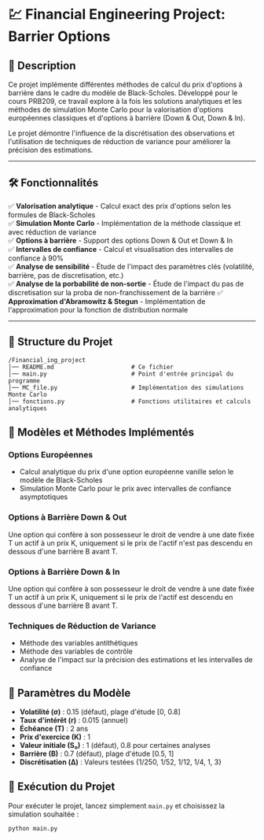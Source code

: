 # 💹 Financial Engineering Project: Barrier Options

## 📌 Description
Ce projet implémente différentes méthodes de calcul du prix d'options à barrière dans le cadre du modèle de Black-Scholes. Développé pour le cours PRB209, ce travail explore à la fois les solutions analytiques et les méthodes de simulation Monte Carlo pour la valorisation d'options européennes classiques et d'options à barrière (Down & Out, Down & In).

Le projet démontre l'influence de la discrétisation des observations et l'utilisation de techniques de réduction de variance pour améliorer la précision des estimations.

---

## 🛠️ Fonctionnalités
✅ **Valorisation analytique** - Calcul exact des prix d'options selon les formules de Black-Scholes  
✅ **Simulation Monte Carlo** - Implémentation de la méthode classique et avec réduction de variance  
✅ **Options à barrière** - Support des options Down & Out et Down & In  
✅ **Intervalles de confiance** - Calcul et visualisation des intervalles de confiance à 90%  
✅ **Analyse de sensibilité** - Étude de l'impact des paramètres clés (volatilité, barrière, pas de discretisation,  etc.)  
✅ **Analyse de la porbabilité de non-sortie** - Étude de l'impact du pas de discretisation sur la proba de non-franchissement de la barrière 
✅ **Approximation d'Abramowitz & Stegun** - Implémentation de l'approximation pour la fonction de distribution normale  

---

## 📂 Structure du Projet

```
/Financial_ing_project
│── README.md                      # Ce fichier
│── main.py                        # Point d'entrée principal du programme
│── MC_file.py                     # Implémentation des simulations Monte Carlo
│── fonctions.py                   # Fonctions utilitaires et calculs analytiques
```

## 🧠 Modèles et Méthodes Implémentés

### Options Européennes
- Calcul analytique du prix d'une option européenne vanille selon le modèle de Black-Scholes
- Simulation Monte Carlo pour le prix avec intervalles de confiance asymptotiques

### Options à Barrière Down & Out
Une option qui confère à son possesseur le droit de vendre à une date fixée T un actif à un prix K, uniquement si le prix de l'actif n'est pas descendu en dessous d'une barrière B avant T.

### Options à Barrière Down & In
Une option qui confère à son possesseur le droit de vendre à une date fixée T un actif à un prix K, uniquement si le prix de l'actif est descendu en dessous d'une barrière B avant T.

### Techniques de Réduction de Variance
- Méthode des variables antithétiques
- Méthode des variables de contrôle
- Analyse de l'impact sur la précision des estimations et les intervalles de confiance

## 🔢 Paramètres du Modèle
- **Volatilité (σ)** : 0.15 (défaut), plage d'étude [0, 0.8]
- **Taux d'intérêt (r)** : 0.015 (annuel)
- **Échéance (T)** : 2 ans
- **Prix d'exercice (K)** : 1
- **Valeur initiale (S₀)** : 1 (défaut), 0.8 pour certaines analyses
- **Barrière (B)** : 0.7 (défaut), plage d'étude [0.5, 1]
- **Discrétisation (Δ)** : Valeurs testées {1/250, 1/52, 1/12, 1/4, 1, 3}

## 🚀 Exécution du Projet
Pour exécuter le projet, lancez simplement `main.py` et choisissez la simulation souhaitée :
```bash
python main.py
